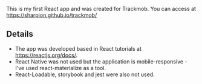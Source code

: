 This is my first React app and was created for Trackmob.
You can access at https://sharpion.github.io/trackmob/

## Details
- The app was developed based in React tutorials at https://reactjs.org/docs/.
- React Native was not used but the application is mobile-responsive - I've used react-materialize as a tool.
- React-Loadable, storybook and jest were also not used.
